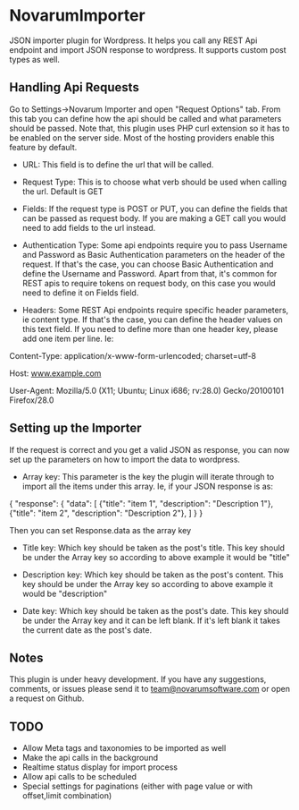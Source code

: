 # NovarumImporter
JSON importer plugin for Wordpress. It helps you call any REST Api endpoint and import JSON response to wordpress. It supports custom post types as well.

## Handling Api Requests ##
Go to Settings->Novarum Importer and open "Request Options" tab. From this tab you can define how the api should be called and what parameters should be passed. Note that, this plugin uses PHP curl extension so it has to be enabled on the server side. Most of the hosting providers enable this feature by default.

* URL: This field is to define the url that will be called.

* Request Type: This is to choose what verb should be used when calling the url. Default is GET

* Fields: If the request type is POST or PUT, you can define the fields that can be passed as request body. If you are making a GET call you would need to add fields to the url instead.

* Authentication Type: Some api endpoints require you to pass Username and Password as Basic Authentication parameters on the header of the request. If that's the case, you can choose Basic Authentication and define the Username and Password. Apart from that, it's common for REST apis to require tokens on request body, on this case you would need to define it on Fields field.

* Headers: Some REST Api endpoints require specific header parameters, ie content type. If that's the case, you can define the header values on this text field. If you need to define more than one header key, please add one item per line. Ie:

Content-Type: application/x-www-form-urlencoded; charset=utf-8

Host: www.example.com

User-Agent: Mozilla/5.0 (X11; Ubuntu; Linux i686; rv:28.0) Gecko/20100101 Firefox/28.0

## Setting up the Importer ##

If the request is correct and you get a valid JSON as response, you can now set up the parameters on how to import the data to wordpress.

* Array key: This parameter is the key the plugin will iterate through to import all the items under this array. Ie, if your JSON response is as:

{
  "response":
  {
   "data": [ {"title": "item 1", "description": "Description 1"},
             {"title": "item 2", "description": "Description 2"},
           ]
  }
}

Then you can set Response.data as the array key

* Title key: Which key should be taken as the post's title. This key should be under the Array key so according to above example it would be "title"

* Description key: Which key should be taken as the post's content. This key should be under the Array key so according to above example it would be "description"

* Date key:  Which key should be taken as the post's date. This key should be under the Array key and it can be left blank. If it's left blank it takes the current date as the post's date.

## Notes ##
This plugin is under heavy development. If you have any suggestions, comments, or issues please send it to team@novarumsoftware.com or open a request on Github.

## TODO ##
* Allow Meta tags and taxonomies to be imported as well
* Make the api calls in the background
* Realtime status display for import process
* Allow api calls to be scheduled
* Special settings for paginations (either with page value or with offset,limit combination)


